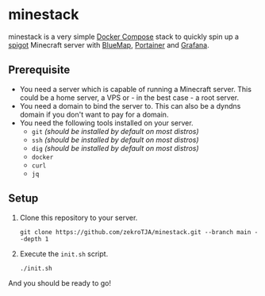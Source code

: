 # minestack

minestack is a very simple [Docker Compose](https://docs.docker.com/compose/) stack to quickly spin up a [spigot](https://www.spigotmc.org/) Minecraft server with [BlueMap](https://bluemap.bluecolored.de/), [Portainer](https://www.portainer.io/) and [Grafana](https://grafana.com/).

## Prerequisite

- You need a server which is capable of running a Minecraft server. This could be a home server, a VPS or - in the best case - a root server.
- You need a domain to bind the server to. This can also be a dyndns domain if you don't want to pay for a domain.
- You need the following tools installed on your server.
  - `git` _(should be installed by default on most distros)_
  - `ssh` _(should be installed by default on most distros)_
  - `dig` _(should be installed by default on most distros)_
  - `docker`
  - `curl`
  - `jq`

## Setup

1. Clone this repository to your server.

   ```
   git clone https://github.com/zekroTJA/minestack.git --branch main --depth 1
   ```

2. Execute the `init.sh` script.
   ```
   ./init.sh
   ```

And you should be ready to go!
